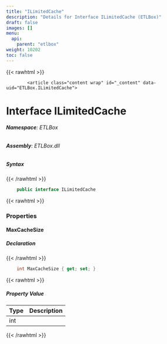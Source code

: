 ```yaml
---
title: "ILimitedCache"
description: "Details for Interface ILimitedCache (ETLBox)"
draft: false
images: []
menu:
  api:
    parent: "etlbox"
weight: 10202
toc: false
---
```


{{< rawhtml >}}

            <article class="content wrap" id="_content" data-uid="ETLBox.ILimitedCache">
  <h1 id="ETLBox_ILimitedCache" data-uid="ETLBox.ILimitedCache" class="text-break">Interface ILimitedCache
</h1>
  <div class="markdown level0 summary"></div>
  <div class="markdown level0 conceptual"></div>
<h6><strong>Namespace</strong>: ETLBox</h6>
  <h6><strong>Assembly</strong>: ETLBox.dll</h6>
  <h5 id="ETLBox_ILimitedCache_syntax">Syntax</h5>
{{< /rawhtml >}}

```C#
    public interface ILimitedCache
```

{{< rawhtml >}}
  <h3 id="properties">Properties
</h3>
  <a id="ETLBox_ILimitedCache_MaxCacheSize_" data-uid="ETLBox.ILimitedCache.MaxCacheSize*"></a>
  <h4 id="ETLBox_ILimitedCache_MaxCacheSize" data-uid="ETLBox.ILimitedCache.MaxCacheSize">MaxCacheSize</h4>
  <div class="markdown level1 summary"></div>
  <div class="markdown level1 conceptual"></div>
  <h5 class="declaration">Declaration</h5>
{{< /rawhtml >}}

```C#
    int MaxCacheSize { get; set; }
```

{{< rawhtml >}}
  <h5 class="propertyValue">Property Value</h5>
  <table class="table table-bordered table-striped table-condensed">
    <thead>
      <tr>
        <th>Type</th>
        <th>Description</th>
      </tr>
    </thead>
    <tbody>
      <tr>
        <td><span class="xref">int</span></td>
        <td></td>
      </tr>
    </tbody>
  </table>

{{< /rawhtml >}}
